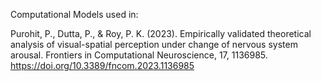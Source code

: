 Computational Models used in: 

Purohit, P., Dutta, P., & Roy, P. K. (2023). Empirically validated theoretical analysis of visual-spatial perception under change of nervous system arousal. Frontiers in Computational Neuroscience, 17, 1136985. https://doi.org/10.3389/fncom.2023.1136985
